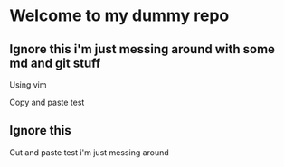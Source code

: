 # Welcome to my dummy repo

## Ignore this i'm just messing around with some md and git stuff

Using vim

Copy and paste test
## Ignore this

Cut and paste test
i'm just messing around

